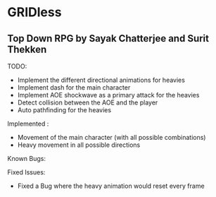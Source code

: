 # GRIDless
Top Down RPG by Sayak Chatterjee and Surit Thekken
-

TODO:
- Implement the different directional animations for heavies
- Implement dash for the main character
- Implement AOE shockwave as a primary attack for the heavies
- Detect collision between the AOE and the player
- Auto pathfinding for the heavies

Implemented :
- Movement of the main character (with all possible combinations)
- Heavy movement in all possible directions

Known Bugs:

Fixed Issues:

- Fixed a Bug where the heavy animation would reset every frame


